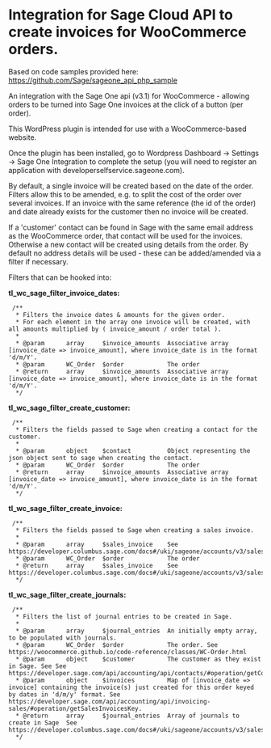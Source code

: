 # Integration for Sage Cloud API to create invoices for WooCommerce orders.

Based on code samples provided here: https://github.com/Sage/sageone_api_php_sample

An integration with the Sage One api (v3.1) for WooCommerce - 
allowing orders to be turned into Sage One invoices at the click of a button (per order). 

This WordPress plugin is intended for use with a WooCommerce-based website.

Once the plugin has been installed, go to Wordpress Dashboard -> Settings -> Sage One Integration
to complete the setup (you will need to register an application with developerselfservice.sageone.com).

By default, a single invoice will be created based on the date of the order.
Filters allow this to be amended, e.g. to split the cost of the order over several invoices.
If an invoice with the same reference (the id of the order) and date already exists for the customer then no invoice will be created.

If a 'customer' contact can be found in Sage with the same email address as the WooCommerce order, that contact will be used for the invoices.
Otherwise a new contact will be created using details from the order. By default no address details will be used - these can be added/amended via a filter if necessary. 

Filters that can be hooked into:

**tl_wc_sage_filter_invoice_dates:**
```$php
 /**
  * Filters the invoice dates & amounts for the given order.
  * For each element in the array one invoice will be created, with all amounts multiplied by ( invoice_amount / order total ).
  *
  * @param      array     $invoice_amounts  Associative array [invoice_date => invoice_amount], where invoice_date is in the format 'd/m/Y'.
  * @param      WC_Order  $order            The order
  * @return     array     $invoice_amounts  Associative array [invoice_date => invoice_amount], where invoice_date is in the format 'd/m/Y'.
  */
``` 

**tl_wc_sage_filter_create_customer:**
```$php
 /**
  * Filters the fields passed to Sage when creating a contact for the customer.
  *
  * @param      object    $contact          Object representing the json object sent to sage when creating the contact.
  * @param      WC_Order  $order            The order
  * @return     array     $invoice_amounts  Associative array [invoice_date => invoice_amount], where invoice_date is in the format 'd/m/Y'.
  */
``` 
 
**tl_wc_sage_filter_create_invoice:**
```$php
 /**
  * Filters the fields passed to Sage when creating a sales invoice.
  *
  * @param      array     $sales_invoice    See https://developer.columbus.sage.com/docs#/uki/sageone/accounts/v3/sales_invoices_sales_invoice
  * @param      WC_Order  $order            The order
  * @return     array     $sales_invoice    See https://developer.columbus.sage.com/docs#/uki/sageone/accounts/v3/sales_invoices_sales_invoice.
  */
``` 
 
**tl_wc_sage_filter_create_journals:**
```$php
 /**
  * Filters the list of journal entries to be created in Sage.
  *
  * @param      array     $journal_entries  An initially empty array, to be populated with journals.
  * @param      WC_Order  $order            The order. See https://woocommerce.github.io/code-reference/classes/WC-Order.html
  * @param      object    $customer         The customer as they exist in Sage. See See https://developer.sage.com/api/accounting/api/contacts/#operation/getContactsKey.
  * @param      object    $invoices         Map of [invoice_date => invoice] containing the invoice(s) just created for this order keyed by dates in 'd/m/y' format. See https://developer.sage.com/api/accounting/api/invoicing-sales/#operation/getSalesInvoicesKey.
  * @return     array     $journal_entries  Array of journals to create in Sage  See https://developer.columbus.sage.com/docs#/uki/sageone/accounts/v3/sales_invoices_sales_invoice.
  */
``` 
 
